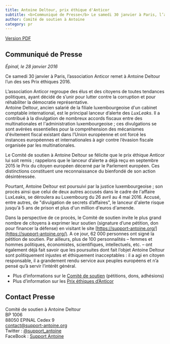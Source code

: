```yaml
---
title: Antoine Deltour, prix éthique d'Anticor
subtitle: <b>Communiqué de Presse</b> Le samedi 30 janvier à Paris, l’association Anticor remet à Antoine Deltour l’un des ses Prix éthiques 2016.
author: Comité de soutien à Antoine
category: pr
---
```


<a href="/docs/pr/2016-01-28-pr-prix-ethique-anticor-FR.pdf"><i class="fa fa-file-pdf-o"></i> <span>Version PDF</span></a>

## Communiqué de Presse

_Épinal, le 28 janvier 2016_

Ce samedi 30 janvier à Paris, l’association Anticor remet à Antoine Deltour l’un des ses Prix éthiques 2016.

L’association Anticor regroupe des élus et des citoyens de toutes tendances politiques, ayant décidé de s’unir pour lutter contre la corruption et pour réhabiliter la démocratie représentative.  
Antoine Deltour, ancien salarié de la filiale luxembourgeoise d'un cabinet comptable international, est le principal lanceur d’alerte des _LuxLeaks_. Il a contribué à la divulgation de nombreux accords fiscaux entre des multinationales et l'administration luxembourgeoise ; ces divulgations se sont avérées essentielles pour la compréhension des mécanismes d'évitement fiscal existant dans l’Union européenne et ont forcé les instances européennes et internationales à agir contre l’évasion fiscale organisée par les multinationales.

Le Comité de soutien à Antoine Deltour se félicite que le prix éthique Anticor lui soit remis ; rappelons que le lanceur d’alerte a déjà reçu en septembre 2015 le Prix du citoyen européen décerné par le Parlement européen. Ces distinctions constituent une reconnaissance du bienfondé de son action désintéressée.

Pourtant, Antoine Deltour est poursuivi par la justice luxembourgeoise ; son procès ainsi que celui de deux autres accusés dans le cadre de l'affaire LuxLeaks, se déroulera au Luxembourg du 26 avril au 4 mai 2016. Accusé, entre autres, de "divulgation de secrets d’affaires", le lanceur d'alerte risque jusqu'à 5 ans de prison et plus d'un million d'euros d'amende.

Dans la perspective de ce procès, le Comité de soutien invite le plus grand nombre de citoyens à exprimer leur soutien (signature d’une pétition, don pour financer la défense) en visitant le site [https://support-antoine.org/](https://support-antoine.org/). A ce jour, 62 000 personnes ont signé la pétition de soutien. Par ailleurs, plus de 100 personnalités – femmes et hommes politiques, économistes, scientifiques, intellectuels, etc. – ont également déjà fait savoir que les poursuites dont fait l’objet Antoine Deltour sont politiquement injustes et éthiquement inacceptables : il a agi en citoyen responsable, il a grandement rendu service aux peuples européens et n’a pensé qu’à servir l’intérêt général.

- Plus d’informations sur le [Comité de soutien](https://support-antoine.org/) (pétitions, dons, adhésions)  
- Plus d’information sur les [Prix éthiques d’Anticor](http://www.anticor.org/agenda/publication-des-prix-ethiques-et-des-casseroles-pour-2015/)  

## Contact Presse

Comité de soutien à Antoine Deltour  
BP 1006  
88050 EPINAL Cedex 9  
[contact@support-antoine.org](mailto:contact@support-antoine.org)  
Twitter : [@support_antoine](https://twitter.com/support_antoine)  
FaceBook : [Support Antoine](https://www.facebook.com/pages/Support-Antoine/388682861307176)

